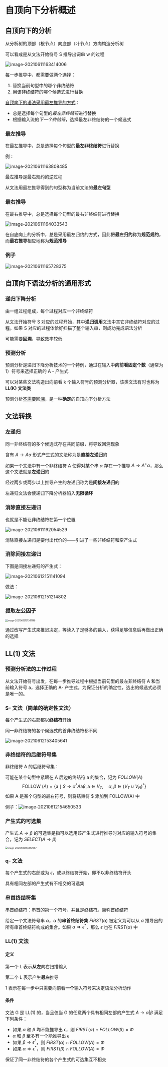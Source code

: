 # 自顶向下分析概述

## 自顶向下的分析

从分析树的顶部（根节点）向底部（叶节点）方向构造分析树

可以看成是从文法开始符号 S 推导出词串 w 的过程

![image-20210611163414006](doc/image-20210611163414006.png)

每一步推导中，都需要做两个选择：

1. 替换当前句型中的哪个非终结符
2. 用该非终结符的哪个候选式进行替换

<u>自顶向下的语法采用最左推导的方式</u>：

- 总是选择每个句型的*最左非终结符*进行替换
- 根据输入流的*下一个终结符*，选择最左非终结符的一个候选式

### 最左推导

在最左推导中，总是选择每个句型的**最左非终结符**进行替换

例：

![image-20210611163808485](doc/image-20210611163808485.png)

最左推导是最右规约的逆过程

从文法用最左推导得到的句型称为当前文法的**最左句型**

### 最右推导

在最右推导中，总是选择每个句型的最右非终结符进行替换

![image-20210611164033543](doc/image-20210611164033543.png)

在自底向上的分析中，总是采用最左归约的方式，因此把**最左归约**称为**规范规约**，而**最右推导**相应地称为**规范推导**

### 例子

![image-20210611165728375](doc/image-20210611165728375.png)

## 自顶向下语法分析的通用形式

### 递归下降分析

由一组过程组成，每个过程对应一个非终结符

从文法开始符号 S 对应的过程开始，其中**递归调用**文法中其它非终结符对应的过程。如果 S 对应的过程体恰好扫描了整个输入串，则成功完成语法分析

可能需要**回溯**，导致效率较低

### 预测分析

预测分析是递归下降分析技术的一个特例，通过在输入中**向前看固定个数**（通常为 1）符号来选择正确的 A - 产生式

可以对某些文法构造出向前看 k 个输入符号的预测分析器，该类文法有时也称为 **LL(K) 文法类**

预测分析<u>不需要回溯</u>，是一种**确定**的自顶向下分析方法

## 文法转换

### 左递归

同一非终结符的多个候选式存在共同前缀，将导致回溯现象

含有 $A\rightarrow A\alpha$ 形式产生式的文法称为是**直接左递归**的

如果一个文法中有一个非终结符 A 使得对某个串 $\alpha$ 存在一个推导 $A\Rightarrow A^+\alpha$，那么这个文法就是**左递归**的

经过两步或两步以上推导产生的左递归称为是**间接左递归**的

左递归文法会使递归下降分析器陷入**无限循环**

### 消除直接左递归

也就是不能让非终结符在第一个位置

![image-20210611192054529](doc/image-20210611192054529.png)

消除直接左递归是要付出代价的——引进了一些非终结符和空产生式

### 消除间接左递归

下图是间接左递归的产生式：

![image-20210612151141094](doc/image-20210612151141094.png)

做法：

![image-20210612151214802](doc/image-20210612151214802.png)

### 提取左公因子

<img src="C:/Users/MACHENIKE/AppData/Roaming/Typora/typora-user-images/image-20210612151341198.png" alt="image-20210612151341198" style="zoom:50%;" />

通过改写产生式来推迟决定，等读入了足够多的输入，获得足够信息后再做出正确的选择

## LL(1) 文法


### 预测分析法的工作过程

从文法开始符号出发，在每一步推导过程中根据当前句型的最左非终结符 A 和当前输入符号 a，选择正确的 A- 产生式。为保证分析的确定性，选出的候选式必须是唯一的。

### S- 文法（简单的确定性文法）

每个产生式的右部都以**终结符**开始

同一非终结符的各个候选式的首非终结符都不同

![image-20210612153405641](C:/Users/MACHENIKE/AppData/Roaming/Typora/typora-user-images/image-20210612153405641.png)

### 非终结符的后继符号集

非终结符 A 的后继符号集：

可能在某个句型中紧跟在 A 后边的终结符 a 的集合，记为 $FOLLOW(A)$
$$
\text { FOLLOW }(A)=\left\{\mathrm{a} \mid S \Rightarrow \alpha^* A \mathrm{a} \beta, \mathrm{a} \in V_{T}, \quad \alpha, \beta \in\left(V_{T} \cup V_{N}\right)^{*}\right\}
$$
如果 A 是某个句型的最右符号，则将结束符 $ 添加到 FOLLOW(A) 中

例子：![image-20210612154650533](doc/image-20210612154650533.png) 

### 产生式的可选集

产生式 $A\rightarrow\beta$ 的可选集是指可以选用该产生式进行推导时对应的输入符号的集合，记为 $SELECT(A\rightarrow\beta)$

<img src="doc/image-20210612154852687.png" alt="image-20210612154852687" style="zoom:50%;" />

### q- 文法

每个产生式的右部或为 $\epsilon$，或以终结符开始，即不以非终结符开头

具有相同左部的产生式有不相交的可选集

### 串首终结符集

串首终结符：串首的第一个符号，并且是终结符。简称首终结符

给定一个文法符号串 $\alpha$，$\alpha$ 的**串首终结符集** $FIRST(\alpha)$ 被定义为可以从 $\alpha$ 推导出的所有串首终结符构成的集合。如果 $\alpha \Rightarrow \epsilon^*$，那么 $\epsilon$ 也在 $FIRST(\alpha)$ 中

### LL(1) 文法

#### 定义

第一个 L 表示**从左**向右扫描输入

第二个 L 表示产生**最左**推导

1 表示在每一步中只需要向前看**一个**输入符号来决定语法分析动作

#### 条件

文法 G 是 LL(1) 的，当且仅当 G 的任意两个具有相同左部的产生式 $A\rightarrow\alpha|\beta$ 满足下列条件：

- 如果 $\alpha$ 和 $\beta$ 均不能推导出 $\epsilon$，则 $FIRST(\alpha)\cap FOLLOW(\beta)=\Phi$
- $\alpha$ 和 $\beta$ 至多有一个能推导出 $\epsilon$ 
- 如果 $\beta \Rightarrow \epsilon^*$，则 $FIRST(\alpha)\cap FOLLOW(A)=\Phi$
- 如果 $\alpha \Rightarrow \epsilon^*$，则 $FIRST(\beta)\cap FOLLOW(A)=\Phi$

保证了同一非终结符的各个产生式的可选集互不相交